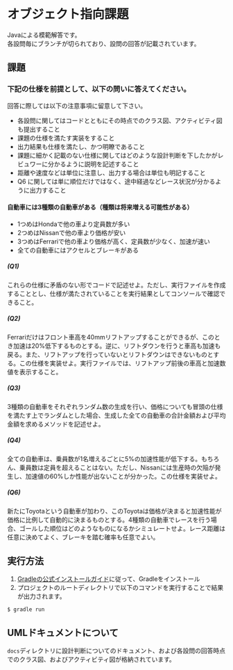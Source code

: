# オブジェクト指向課題

Javaによる模範解答です。
<br>各設問毎にブランチが切られており、設問の回答が記載されています。

## 課題

### 下記の仕様を前提として、以下の問いに答えてください。

回答に際しては以下の注意事項に留意して下さい。

- 各設問に関してはコードとともにその時点でのクラス図、アクティビティ図も提出すること
- 課題の仕様を満たす実装をすること
- 出力結果も仕様を満たし、かつ明瞭であること
- 課題に細かく記載のない仕様に関してはどのような設計判断を下したかがレビュワーに分かるように説明を記述すること
- 距離や速度などは単位に注意し、出力する場合は単位も明記すること
- Q6 に関しては単に順位だけではなく、途中経過などレース状況が分かるように出力すること

#### 自動車には3種類の自動車がある（種類は将来増える可能性がある）
- 1つめはHondaで他の車より定員数が多い
- 2つめはNissanで他の車より価格が安い
- 3つめはFerrariで他の車より価格が高く、定員数が少なく、加速が速い
- 全ての自動車にはアクセルとブレーキがある

##### (Q1)
これらの仕様に矛盾のない形でコードで記述せよ。ただし、実行ファイルを作成することとし、仕様が満たされていることを実行結果としてコンソールで確認できること。

##### (Q2)
Ferrariだけはフロント車高を40mmリフトアップすることができるが、このとき加速は20%低下するものとする。逆に、リフトダウンを行うと車高も加速も戻る。また、リフトアップを行っていないとリフトダウンはできないものとする。この仕様を実装せよ。実行ファイルでは、リフトアップ前後の車高と加速数値を表示すること。

##### (Q3)
3種類の自動車をそれぞれランダム数の生成を行い、価格についても冒頭の仕様を満たす上でランダムとした場合、生成した全ての自動車の合計金額および平均金額を求めるメソッドを記述せよ。

##### (Q4)
全ての自動車は、乗員数が1名増えるごとに5%の加速性能が低下する。もちろん、乗員数は定員を超えることはない。ただし、Nissanには生産時の欠陥が発生し、加速値の60%しか性能が出ないことが分かった。この仕様を実装せよ。

##### (Q6)
新たにToyotaという自動車が加わり、このToyotaは価格が決まると加速性能が価格に比例して自動的に決まるものとする。4種類の自動車でレースを行う場合、ゴールした順位はどのようなものになるかシミュレートせよ。レース距離は任意に決めてよく、ブレーキを踏む確率も任意でよい。

## 実行方法

1. [Gradleの公式インストールガイド](https://gradle.org/install/)に従って、Gradleをインストール
2. プロジェクトのルートディレクトリで以下のコマンドを実行することで結果が出力されます。

  ```
  $ gradle run
  ```

## UMLドキュメントについて

`docs`ディレクトリに設計判断についてのドキュメント、および各設問の回答時点でのクラス図、およびアクティビティ図が格納されています。

